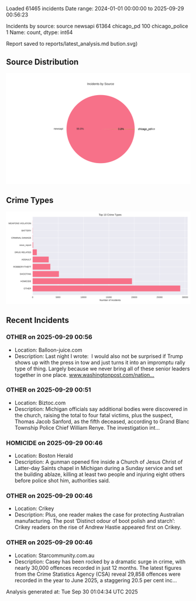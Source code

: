 
Loaded 61465 incidents
Date range: 2024-01-01 00:00:00 to 2025-09-29 00:56:23

Incidents by source:
source
newsapi           61364
chicago_pd          100
chicago_police        1
Name: count, dtype: int64

Report saved to reports/latest_analysis.md
bution.svg)

## Source Distribution
![Source Distribution](images/source_distribution.svg)

## Crime Types
![Crime Types](images/crime_types.svg)

## Recent Incidents

### OTHER on 2025-09-29 00:56
- Location: Balloon-juice.com
- Description: Last night I wrote:  I would also not be surprised if Trump shows up with the press in tow and just turns it into an impromptu rally type of thing. Largely because we never bring all of these senior leaders together in one place. www.washingtonpost.com/nation…


### OTHER on 2025-09-29 00:51
- Location: Biztoc.com
- Description: Michigan officials say additional bodies were discovered in the church, raising the total to four fatal victims, plus the suspect, Thomas Jacob Sanford, as the fifth deceased, according to Grand Blanc Township Police Chief William Renye. The investigation int…


### HOMICIDE on 2025-09-29 00:46
- Location: Boston Herald
- Description: A gunman opened fire inside a Church of Jesus Christ of Latter-day Saints chapel in Michigan during a Sunday service and set the building ablaze, killing at least two people and injuring eight others before police shot him, authorities said.


### OTHER on 2025-09-29 00:46
- Location: Crikey
- Description: Plus, one reader makes the case for protecting Australian manufacturing.
The post ‘Distinct odour of boot polish and starch’: Crikey readers on the rise of Andrew Hastie appeared first on Crikey.


### OTHER on 2025-09-29 00:46
- Location: Starcommunity.com.au
- Description: Casey has been rocked by a dramatic surge in crime, with nearly 30,000 offences recorded in just 12 months. The latest figures from the Crime Statistics Agency (CSA) reveal 29,858 offences were recorded in the year to June 2025, a staggering 20.5 per cent inc…

Analysis generated at: Tue Sep 30 01:04:34 UTC 2025
